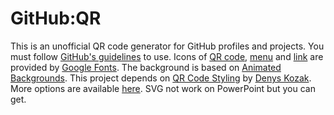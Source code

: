 # GitHub:QR

This is an unofficial QR code generator for GitHub profiles and projects. You must follow [GitHub's guidelines](https://github.com/logos) to use. Icons of [QR code](https://fonts.google.com/icons?selected=Material%20Icons%20Round%3Aqr_code%3A), [menu](https://fonts.google.com/icons?selected=Material%20Icons%20Round%3Amenu%3A) and [link](https://fonts.google.com/icons?selected=Material%20Icons%20Round%3Alink%3A) are provided by [Google Fonts](https://fonts.google.com/icons). The background is based on [Animated Backgrounds](https://animatedbackgrounds.me/). This project depends on [QR Code Styling](https://github.com/kozakdenys/qr-code-styling) by [Denys Kozak](https://github.com/kozakdenys). More options are available [here](https://qr-code-styling.com/). SVG not work on PowerPoint but you can get.
